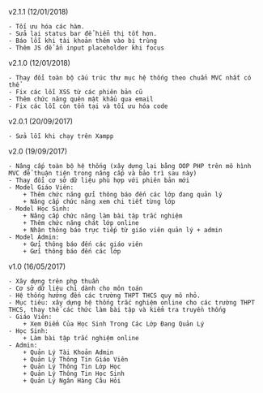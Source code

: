 v2.1.1 (12/01/2018)

	- Tối ưu hóa các hàm.
	- Sửa lại status bar để hiển thị tốt hơn.
	- Báo lỗi khi tài khoản thêm vào bị trùng
	- Thêm JS để ẩn input placeholder khi focus
v2.1.0 (12/01/2018)

	- Thay đổi toàn bộ cấu trúc thư mục hệ thống theo chuẩn MVC nhất có thể
	- Fix các lỗi XSS từ các phiên bản cũ
	- Thêm chức năng quên mật khẩu qua email
	- Fix các lỗi còn tồn tại và tối ưu hóa code
v2.0.1 (20/09/2017)

	- Sửa lỗi khi chạy trên Xampp
v2.0 (19/09/2017)

	- Nâng cấp toàn bộ hệ thống (xây dựng lại bằng OOP PHP trên mô hình MVC để thuận tiện trong nâng cấp và bảo trì sau này)
	- Thay đổi cơ sở dữ liệu phù hợp với phiên bản mới
	- Model Giáo Viên:
		+ Thêm chức năng gửi thông báo đến các lớp đang quản lý
		+ Nâng cấp chức năng xem chi tiết từng lớp
	- Model Học Sinh:
		+ Nâng cấp chức năng làm bài tập trắc nghiệm
		+ Thêm chức năng chát lớp online
		+ Nhận thông báo trực tiếp từ giáo viên quản lý + admin
	- Model Admin:
		+ Gửi thông báo đến các giáo viên
		+ Gửi thông báo đến các lớp
v1.0 (16/05/2017)

	- Xây dựng trên php thuần
	- Cơ sở dữ liệu chỉ dành cho môn toán
	- Hệ thống hướng đến các trường THPT THCS quy mô nhỏ.
	- Mục tiêu: xây dựng hệ thống trắc nghiệm online cho các trường THPT THCS, thay thế các thức làm bài tập và kiểm tra truyền thống
	- Giáo Viên:
		+ Xem Điểm Của Học Sinh Trong Các Lớp Đang Quản Lý
	- Học Sinh:
		+ Làm bài tập trắc nghiệm online
	- Admin:
		+ Quản Lý Tài Khoản Admin
		+ Quản Lý Thông Tin Giáo Viên
		+ Quản Lý Thông Tin Lớp Học
		+ Quản Lý Thông Tin Học Sinh
		+ Quản Lý Ngân Hàng Câu Hỏi
